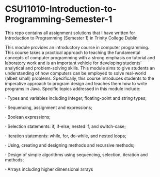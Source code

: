 # CSU11010-Introduction-to-Programming-Semester-1
This repo contains all assignment solutions that I have written for Introduction to Programming (Semester 1) in Trinity College Dublin

This module provides an introductory course in computer programming. This course takes a practical approach to teaching the fundamental concepts of computer programming with a strong emphasis on tutorial and laboratory work and is an important vehicle for developing students’ analytical and problem-solving skills. This module aims to give students an understanding of how computers can be employed to solve real-world (albeit small) problems. Specifically, this course introduces students to the imperative approach to program design and teaches them how to write programs in Java.  Specific topics addressed in this module include:

·         Types and variables including integer, floating-point and string types;

·         Sequencing, assignment and expressions;

·         Boolean expressions;

·         Selection statements: if, if-else, nested if, and switch-case;

·         Iteration statements: while, for, do-while, and nested loops;

·         Using, creating and designing methods and recursive methods;

·         Design of simple algorithms using sequencing, selection, iteration and methods;

·         Arrays including higher dimensional arrays
